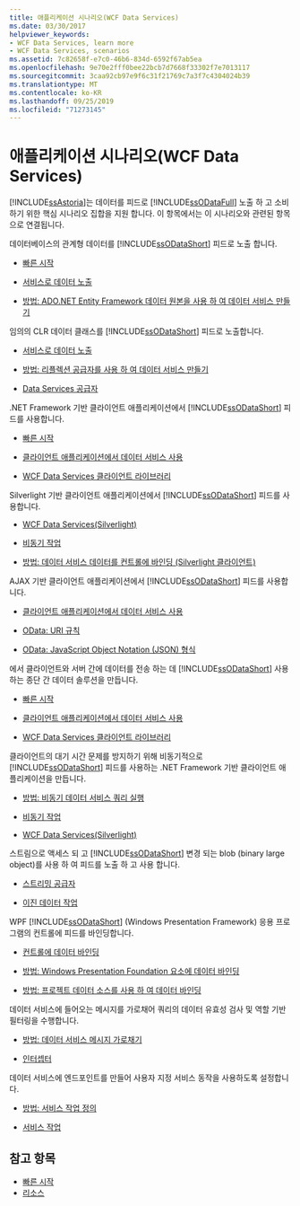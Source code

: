 ```yaml
---
title: 애플리케이션 시나리오(WCF Data Services)
ms.date: 03/30/2017
helpviewer_keywords:
- WCF Data Services, learn more
- WCF Data Services, scenarios
ms.assetid: 7c82658f-e7c0-46b6-834d-6592f67ab5ea
ms.openlocfilehash: 9e70e2fff0bee22bcb7d7668f33302f7e7013117
ms.sourcegitcommit: 3caa92cb97e9f6c31f21769c7a3f7c4304024b39
ms.translationtype: MT
ms.contentlocale: ko-KR
ms.lasthandoff: 09/25/2019
ms.locfileid: "71273145"
---
```

# <a name="application-scenarios-wcf-data-services"></a>애플리케이션 시나리오(WCF Data Services)

[!INCLUDE[ssAstoria](../../../../includes/ssastoria-md.md)]는 데이터를 피드로 [!INCLUDE[ssODataFull](../../../../includes/ssodatafull-md.md)] 노출 하 고 소비 하기 위한 핵심 시나리오 집합을 지원 합니다. 이 항목에서는 이 시나리오와 관련된 항목으로 연결됩니다.

데이터베이스의 관계형 데이터를 [!INCLUDE[ssODataShort](../../../../includes/ssodatashort-md.md)] 피드로 노출 합니다.

- [빠른 시작](quickstart-wcf-data-services.md)

- [서비스로 데이터 노출](exposing-your-data-as-a-service-wcf-data-services.md)

- [방법: ADO.NET Entity Framework 데이터 원본을 사용 하 여 데이터 서비스 만들기](create-a-data-service-using-an-adonet-ef-data-wcf.md)

임의의 CLR 데이터 클래스를 [!INCLUDE[ssODataShort](../../../../includes/ssodatashort-md.md)] 피드로 노출합니다.

- [서비스로 데이터 노출](exposing-your-data-as-a-service-wcf-data-services.md)

- [방법: 리플렉션 공급자를 사용 하 여 데이터 서비스 만들기](create-a-data-service-using-rp-wcf-data-services.md)

- [Data Services 공급자](data-services-providers-wcf-data-services.md)

.NET Framework 기반 클라이언트 애플리케이션에서 [!INCLUDE[ssODataShort](../../../../includes/ssodatashort-md.md)] 피드를 사용합니다.

- [빠른 시작](quickstart-wcf-data-services.md)

- [클라이언트 애플리케이션에서 데이터 서비스 사용](using-a-data-service-in-a-client-application-wcf-data-services.md)

- [WCF Data Services 클라이언트 라이브러리](wcf-data-services-client-library.md)

Silverlight 기반 클라이언트 애플리케이션에서 [!INCLUDE[ssODataShort](../../../../includes/ssodatashort-md.md)] 피드를 사용합니다.

- [WCF Data Services(Silverlight)](https://docs.microsoft.com/previous-versions/windows/silverlight/dotnet-windows-silverlight/cc838234(v=vs.95))

- [비동기 작업](asynchronous-operations-wcf-data-services.md)

- [방법: 데이터 서비스 데이터를 컨트롤에 바인딩 (Silverlight 클라이언트)](https://docs.microsoft.com/previous-versions/dotnet/wcf-data-services/ee681614(v=vs.103))

AJAX 기반 클라이언트 애플리케이션에서 [!INCLUDE[ssODataShort](../../../../includes/ssodatashort-md.md)] 피드를 사용합니다.

- [클라이언트 애플리케이션에서 데이터 서비스 사용](using-a-data-service-in-a-client-application-wcf-data-services.md)

- [OData: URI 규칙](https://go.microsoft.com/fwlink/?LinkId=185564)

- [OData: JavaScript Object Notation (JSON) 형식](https://go.microsoft.com/fwlink/?LinkId=185790)

에서 클라이언트와 서버 간에 데이터를 전송 하는 데 [!INCLUDE[ssODataShort](../../../../includes/ssodatashort-md.md)] 사용 하는 종단 간 데이터 솔루션을 만듭니다.

- [빠른 시작](quickstart-wcf-data-services.md)

- [클라이언트 애플리케이션에서 데이터 서비스 사용](using-a-data-service-in-a-client-application-wcf-data-services.md)

- [WCF Data Services 클라이언트 라이브러리](wcf-data-services-client-library.md)

클라이언트의 대기 시간 문제를 방지하기 위해 비동기적으로 [!INCLUDE[ssODataShort](../../../../includes/ssodatashort-md.md)] 피드를 사용하는 .NET Framework 기반 클라이언트 애플리케이션을 만듭니다.

- [방법: 비동기 데이터 서비스 쿼리 실행](how-to-execute-asynchronous-data-service-queries-wcf-data-services.md)

- [비동기 작업](asynchronous-operations-wcf-data-services.md)

- [WCF Data Services(Silverlight)](https://docs.microsoft.com/previous-versions/windows/silverlight/dotnet-windows-silverlight/cc838234(v=vs.95))

스트림으로 액세스 되 고 [!INCLUDE[ssODataShort](../../../../includes/ssodatashort-md.md)] 변경 되는 blob (binary large object)를 사용 하 여 피드를 노출 하 고 사용 합니다.

- [스트리밍 공급자](streaming-provider-wcf-data-services.md)

- [이진 데이터 작업](working-with-binary-data-wcf-data-services.md)

WPF [!INCLUDE[ssODataShort](../../../../includes/ssodatashort-md.md)] (Windows Presentation Framework) 응용 프로그램의 컨트롤에 피드를 바인딩합니다.

- [컨트롤에 데이터 바인딩](binding-data-to-controls-wcf-data-services.md)

- [방법: Windows Presentation Foundation 요소에 데이터 바인딩](bind-data-to-wpf-elements-wcf-data-services.md)

- [방법: 프로젝트 데이터 소스를 사용 하 여 데이터 바인딩](how-to-bind-data-using-a-project-data-source-wcf-data-services.md)

데이터 서비스에 들어오는 메시지를 가로채어 쿼리의 데이터 유효성 검사 및 역할 기반 필터링을 수행합니다.

- [방법: 데이터 서비스 메시지 가로채기](how-to-intercept-data-service-messages-wcf-data-services.md)

- [인터셉터](interceptors-wcf-data-services.md)

데이터 서비스에 엔드포인트를 만들어 사용자 지정 서비스 동작을 사용하도록 설정합니다.

- [방법: 서비스 작업 정의](how-to-define-a-service-operation-wcf-data-services.md)

- [서비스 작업](service-operations-wcf-data-services.md)

## <a name="see-also"></a>참고 항목

- [빠른 시작](quickstart-wcf-data-services.md)
- [리소스](wcf-data-services-resources.md)
